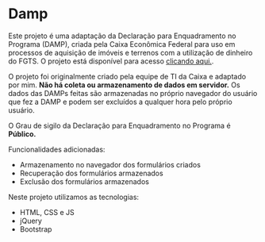 # Damp

Este projeto é uma adaptação da Declaração para Enquadramento no Programa (DAMP), criada pela Caixa Econômica Federal para uso em processos de aquisição de imóveis e terrenos com a utilização de dinheiro do FGTS. O projeto está disponível para acesso [clicando aqui.][link-projeto].

O projeto foi originalmente criado pela equipe de TI da Caixa e adaptado por mim. **Não há coleta ou armazenamento de dados em servidor.** Os dados das DAMPs feitas são armazenadas no próprio navegador do usuário que fez a DAMP e podem ser excluídos a qualquer hora pelo próprio usuário.

O Grau de sigilo da Declaração para Enquadramento no Programa é **Público.**

Funcionalidades adicionadas:

- Armazenamento no navegador dos formulários criados
- Recuperação dos formulários armazenados
- Exclusão dos formulários armazenados

Neste projeto utilizamos as tecnologias:

- HTML, CSS e JS
- jQuery
- Bootstrap

[link-projeto]: https://gabrieszin.github.io/damp/